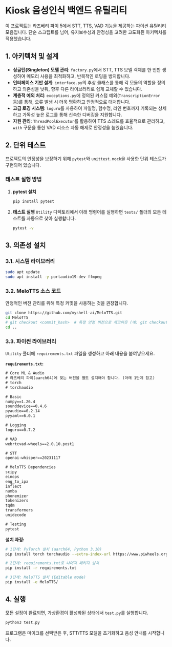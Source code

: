 # Kiosk 음성인식 백엔드 유틸리티

이 프로젝트는 라즈베리 파이 5에서 STT, TTS, VAD 기능을 제공하는 파이썬 유틸리티 모음입니다. 단순 스크립트를 넘어, 유지보수성과 안정성을 고려한 고도화된 아키텍처를 적용했습니다.

## 1. 아키텍처 및 설계

- **싱글턴(Singleton) 모델 관리**: `factory.py`에서 STT, TTS 모델 객체를 한 번만 생성하여 메모리 사용을 최적화하고, 반복적인 로딩을 방지합니다.
- **인터페이스 기반 설계**: `interface.py`의 추상 클래스를 통해 각 모듈의 역할을 정의하고 의존성을 낮춰, 향후 다른 라이브러리로 쉽게 교체할 수 있습니다.
- **계층적 예외 처리**: `exceptions.py`에 정의된 커스텀 예외(`TranscriptionError` 등)를 통해, 오류 발생 시 더욱 명확하고 안정적으로 대처합니다.
- **고급 로깅 시스템**: `loguru`를 사용하여 파일명, 함수명, 라인 번호까지 기록되는 상세하고 가독성 높은 로그를 통해 신속한 디버깅을 지원합니다.
- **자원 관리**: `ThreadPoolExecutor`를 활용하여 TTS 스레드를 효율적으로 관리하고, `with` 구문을 통한 VAD 리소스 자동 해제로 안정성을 높였습니다.

## 2. 단위 테스트

프로젝트의 안정성을 보장하기 위해 `pytest`와 `unittest.mock`을 사용한 단위 테스트가 구현되어 있습니다.

### 테스트 실행 방법

1.  **pytest 설치**
    ```bash
    pip install pytest
    ```
2.  **테스트 실행**
    `Utility` 디렉토리에서 아래 명령어를 실행하면 `tests/` 폴더의 모든 테스트를 자동으로 찾아 실행합니다.
    ```bash
    pytest -v
    ```

## 3. 의존성 설치

### 3.1. 시스템 라이브러리

```bash
sudo apt update
sudo apt install -y portaudio19-dev ffmpeg
```

### 3.2. MeloTTS 소스 코드

안정적인 버전 관리를 위해 특정 커밋을 사용하는 것을 권장합니다.
```bash
git clone https://github.com/myshell-ai/MeloTTS.git
cd MeloTTS
# git checkout <commit_hash>  # 특정 안정 버전으로 체크아웃 (예: git checkout 8d523c9)
cd ..
```

### 3.3. 파이썬 라이브러리

`Utility` 폴더에 `requirements.txt` 파일을 생성하고 아래 내용을 붙여넣으세요.

**`requirements.txt`:**
```txt
# Core ML & Audio
# 라즈베리 파이(aarch64)에 맞는 버전을 별도 설치해야 합니다. (아래 1단계 참고)
# torch
# torchaudio

# Basic
numpy==1.26.4
sounddevice==0.4.6
pyaudio==0.2.14
pyyaml==6.0.1

# Logging
loguru==0.7.2

# VAD
webrtcvad-wheels==2.0.10.post1

# STT
openai-whisper==20231117

# MeloTTS Dependencies
scipy
einops
eng_to_ipa
inflect
numba
phonemizer
tokenizers
tqdm
transformers
unidecode

# Testing
pytest
```

**설치 과정:**
```bash
# 1단계: PyTorch 설치 (aarch64, Python 3.10)
pip install torch torchaudio --extra-index-url https://www.piwheels.org/simple

# 2단계: requirements.txt로 나머지 패키지 설치
pip install -r requirements.txt

# 3단계: MeloTTS 설치 (Editable mode)
pip install -e MeloTTS/
```

## 4. 실행

모든 설정이 완료되면, 가상환경이 활성화된 상태에서 `test.py`를 실행합니다.
```bash
python3 test.py
```
프로그램은 마이크를 선택받은 후, STT/TTS 모델을 초기화하고 음성 안내를 시작합니다.